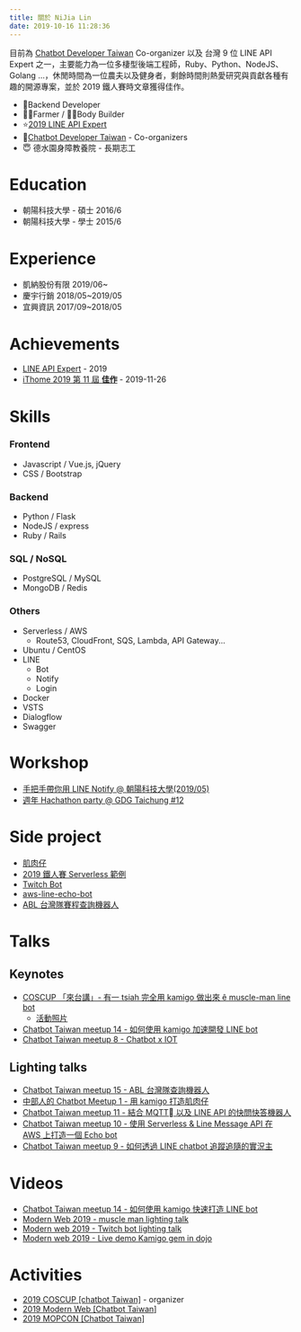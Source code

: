 ```yaml
---
title: 關於 NiJia Lin
date: 2019-10-16 11:28:36
---
```



目前為 [Chatbot Developer Taiwan](https://www.facebook.com/groups/chatbot.tw/) Co-organizer 以及 台灣 9 位 LINE API Expert 之一，主要能力為一位多棲型後端工程師，Ruby、Python、NodeJS、Golang ...，休閒時間為一位農夫以及健身者，剩餘時間則熱愛研究與貢獻各種有趣的開源專案，並於 2019 鐵人賽時文章獲得佳作。

- 🐛Backend Developer
- 👨‍🌾Farmer / 🏋️‍♂️Body Builder
- ⭐️[2019 LINE API Expert](https://www.line-community.me/contributors/detail?apiId=0037F00001fJ0NHQA0)
- 👾[Chatbot Developer Taiwan](https://www.facebook.com/groups/chatbot.tw/) - Co-organizers
- 😇 德水園身障教養院 - 長期志工

# Education

- 朝陽科技大學 - 碩士 2016/6
- 朝陽科技大學 - 學士 2015/6

# Experience

- 凱納股份有限 2019/06~
- 慶宇行銷 2018/05~2019/05
- 宜興資訊 2017/09~2018/05

# Achievements

- [LINE API Expert](https://www.line-community.me/contributors/detail?apiId=0037F00001fJ0NHQA0) - 2019
- [iThome 2019 第 11 屆 **佳作**](https://ithelp.ithome.com.tw/announces/48) - 2019-11-26

# Skills

### Frontend

- Javascript / Vue.js, jQuery
- CSS / Bootstrap

### Backend

- Python / Flask
- NodeJS / express
- Ruby / Rails

### SQL / NoSQL

- PostgreSQL / MySQL
- MongoDB / Redis

### Others

- Serverless / AWS
  - Route53, CloudFront, SQS, Lambda, API Gateway...
- Ubuntu / CentOS
- LINE 
  - Bot
  - Notify
  - Login
- Docker
- VSTS
- Dialogflow
- Swagger

# Workshop

- [手把手帶你用 LINE Notify @ 朝陽科技大學(2019/05)](https://www.slideshare.net/JiaYuLin6/step-by-step-to-use-line-notify-20190527)
- [週年 Hachathon party @ GDG Taichung #12](https://www.meetup.com/GDGTaichung/events/266686542/)

# Side project

- [肌肉仔](https://github.com/louis70109/muscle_man)
- [2019 鐵人賽 Serverless 範例](https://github.com/louis70109/aws-python-line-api)
- [Twitch Bot](https://github.com/louis70109/Twitch-Bot)
- [aws-line-echo-bot](https://github.com/louis70109/aws-line-echo-bot)
- [ABL 台灣隊賽程查詢機器人](https://github.com/louis70109/Taiwan-ABL-games)

# Talks

## Keynotes

- [COSCUP 「來台講」- 有一 tsiah 完全用 kamigo 做出來 ê muscle-man line bot](https://coscup2019.kktix.cc/events/coscup-taigi2019?)
  - [活動照片](https://www.flickr.com/photos/coscup/49694567242/in/album-72157713607815171/)
- [Chatbot Taiwan meetup 14 - 如何使用 kamigo 加速開發 LINE bot](https://chatbots.kktix.cc/events/meetup-014)
- [Chatbot Taiwan meetup 8 - Chatbot x IOT](https://chatbots.kktix.cc/events/meetup-008)

## Lighting talks

- [Chatbot Taiwan meetup 15 - ABL 台灣隊查詢機器人](https://chatbots.kktix.cc/events/meetup-015)
- [中部人的 Chatbot Meetup 1 - 用 kamigo 打造肌肉仔](https://chatbots.kktix.cc/events/chatbots-taichung-001)
- [Chatbot Taiwan meetup 11 - 結合 MQTT 以及 LINE API 的快問快答機器人](https://chatbots.kktix.cc/events/meetup-011)
- [Chatbot Taiwan meetup 10 - 使用 Serverless & Line Message API 在 AWS 上打造一個 Echo bot](https://chatbots.kktix.cc/events/meetup-010)
- [Chatbot Taiwan meetup 9 - 如何透過 LINE chatbot 追蹤追隨的實況主](https://chatbots.kktix.cc/events/meetup-009)


# Videos

- [Chatbot Taiwan meetup 14 - 如何使用 kamigo 快速打造 LINE bot](https://youtu.be/EJgfjrfVZPo)
- [Modern Web 2019 - muscle man lighting talk](https://www.youtube.com/watch?v=0UUFH_nysFY)
- [Modern web 2019 - Twitch bot lighting talk](https://www.youtube.com/watch?v=Plt9Hbt3P_I)
- [Modern web 2019 - Live demo Kamigo gem in dojo](https://www.youtube.com/watch?v=rtULUl1eyXo)

# Activities

- [2019 COSCUP [chatbot Taiwan]](https://coscup.org/2019/) - organizer
- [2019 Modern Web [Chatbot Taiwan]](https://modernweb.tw/2019/index.html)
- [2019 MOPCON [Chatbot Taiwan]](https://mopcon.org/2019/community/)
